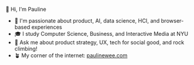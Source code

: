👋 Hi, I'm Pauline
- 🔭 I'm passionate about product, AI, data science, HCI, and browser-based experiences
- 🎓 I study Computer Science, Business, and Interactive Media at NYU
- 💬 Ask me about product strategy, UX, tech for social good, and rock climbing!
- 🪴 My corner of the internet: [paulinewee.com](paulinewee.com)
